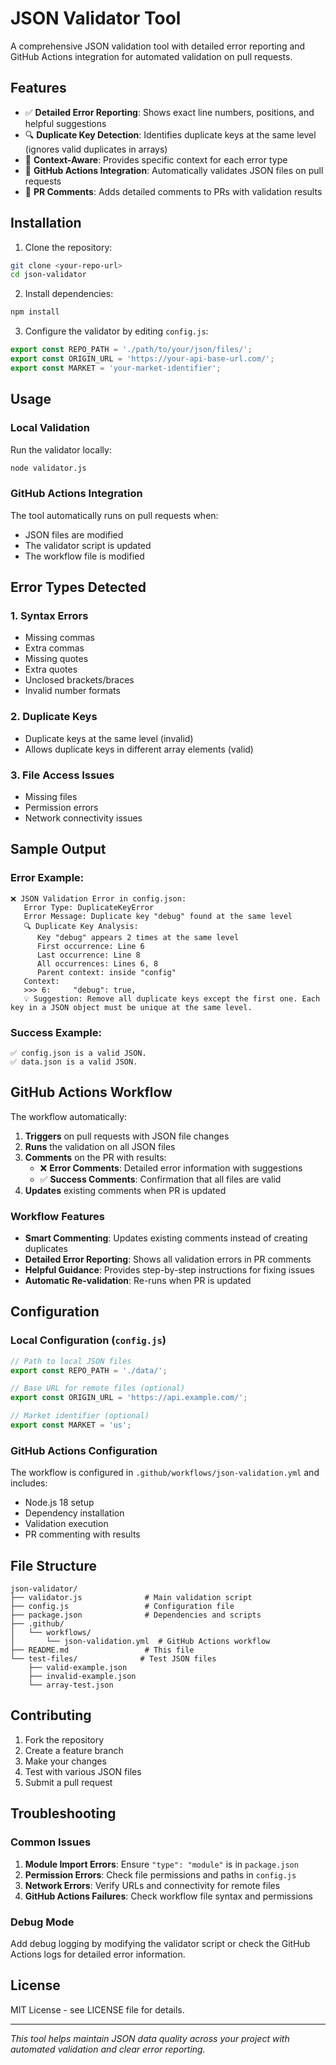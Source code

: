 # JSON Validator Tool

A comprehensive JSON validation tool with detailed error reporting and GitHub Actions integration for automated validation on pull requests.

## Features

- ✅ **Detailed Error Reporting**: Shows exact line numbers, positions, and helpful suggestions
- 🔍 **Duplicate Key Detection**: Identifies duplicate keys at the same level (ignores valid duplicates in arrays)
- 📍 **Context-Aware**: Provides specific context for each error type
- 🤖 **GitHub Actions Integration**: Automatically validates JSON files on pull requests
- 💬 **PR Comments**: Adds detailed comments to PRs with validation results

## Installation

1. Clone the repository:
```bash
git clone <your-repo-url>
cd json-validator
```

2. Install dependencies:
```bash
npm install
```

3. Configure the validator by editing `config.js`:
```javascript
export const REPO_PATH = './path/to/your/json/files/';
export const ORIGIN_URL = 'https://your-api-base-url.com/';
export const MARKET = 'your-market-identifier';
```

## Usage

### Local Validation

Run the validator locally:
```bash
node validator.js
```

### GitHub Actions Integration

The tool automatically runs on pull requests when:
- JSON files are modified
- The validator script is updated
- The workflow file is modified

## Error Types Detected

### 1. Syntax Errors
- Missing commas
- Extra commas
- Missing quotes
- Extra quotes
- Unclosed brackets/braces
- Invalid number formats

### 2. Duplicate Keys
- Duplicate keys at the same level (invalid)
- Allows duplicate keys in different array elements (valid)

### 3. File Access Issues
- Missing files
- Permission errors
- Network connectivity issues

## Sample Output

### Error Example:
```
❌ JSON Validation Error in config.json:
   Error Type: DuplicateKeyError
   Error Message: Duplicate key "debug" found at the same level
   🔍 Duplicate Key Analysis:
      Key "debug" appears 2 times at the same level
      First occurrence: Line 6
      Last occurrence: Line 8
      All occurrences: Lines 6, 8
      Parent context: inside "config"
   Context:
   >>> 6:     "debug": true,
   💡 Suggestion: Remove all duplicate keys except the first one. Each key in a JSON object must be unique at the same level.
```

### Success Example:
```
✅ config.json is a valid JSON.
✅ data.json is a valid JSON.
```

## GitHub Actions Workflow

The workflow automatically:

1. **Triggers** on pull requests with JSON file changes
2. **Runs** the validation on all JSON files
3. **Comments** on the PR with results:
   - ❌ **Error Comments**: Detailed error information with suggestions
   - ✅ **Success Comments**: Confirmation that all files are valid
4. **Updates** existing comments when PR is updated

### Workflow Features

- **Smart Commenting**: Updates existing comments instead of creating duplicates
- **Detailed Error Reporting**: Shows all validation errors in PR comments
- **Helpful Guidance**: Provides step-by-step instructions for fixing issues
- **Automatic Re-validation**: Re-runs when PR is updated

## Configuration

### Local Configuration (`config.js`)

```javascript
// Path to local JSON files
export const REPO_PATH = './data/';

// Base URL for remote files (optional)
export const ORIGIN_URL = 'https://api.example.com/';

// Market identifier (optional)
export const MARKET = 'us';
```

### GitHub Actions Configuration

The workflow is configured in `.github/workflows/json-validation.yml` and includes:

- Node.js 18 setup
- Dependency installation
- Validation execution
- PR commenting with results

## File Structure

```
json-validator/
├── validator.js              # Main validation script
├── config.js                 # Configuration file
├── package.json              # Dependencies and scripts
├── .github/
│   └── workflows/
│       └── json-validation.yml  # GitHub Actions workflow
├── README.md                 # This file
└── test-files/              # Test JSON files
    ├── valid-example.json
    ├── invalid-example.json
    └── array-test.json
```

## Contributing

1. Fork the repository
2. Create a feature branch
3. Make your changes
4. Test with various JSON files
5. Submit a pull request

## Troubleshooting

### Common Issues

1. **Module Import Errors**: Ensure `"type": "module"` is in `package.json`
2. **Permission Errors**: Check file permissions and paths in `config.js`
3. **Network Errors**: Verify URLs and connectivity for remote files
4. **GitHub Actions Failures**: Check workflow file syntax and permissions

### Debug Mode

Add debug logging by modifying the validator script or check the GitHub Actions logs for detailed error information.

## License

MIT License - see LICENSE file for details.

---

*This tool helps maintain JSON data quality across your project with automated validation and clear error reporting.*

